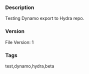 ### Description
Testing Dynamo export to Hydra repo.
### Version
File Version: 1
### Tags
test,dynamo,hydra,beta